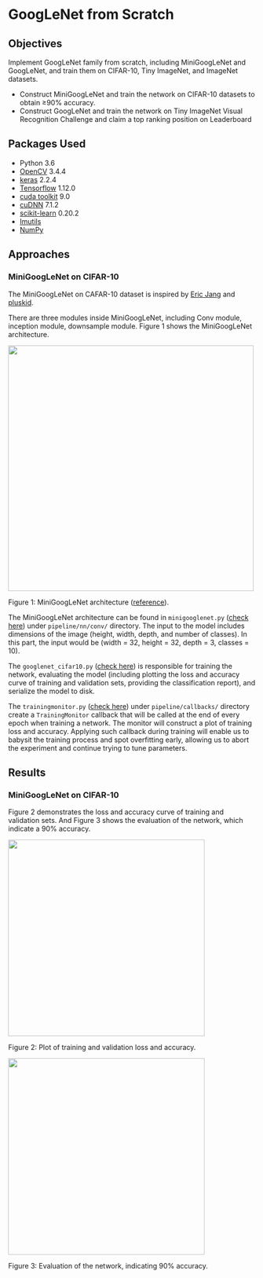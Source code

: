 # GoogLeNet from Scratch
## Objectives
Implement GoogLeNet family from scratch, including MiniGoogLeNet and GoogLeNet, and train them on CIFAR-10, Tiny ImageNet, and ImageNet datasets.
* Construct MiniGoogLeNet and train the network on CIFAR-10 datasets to obtain ≥90% accuracy.
* Construct GoogLeNet and train the network on Tiny ImageNet Visual Recognition Challenge and claim a top ranking position on Leaderboard

## Packages Used
* Python 3.6
* [OpenCV](https://docs.opencv.org/3.4.4/) 3.4.4
* [keras](https://keras.io/) 2.2.4
* [Tensorflow](https://www.tensorflow.org/install/) 1.12.0
* [cuda toolkit](https://developer.nvidia.com/cuda-toolkit) 9.0
* [cuDNN](https://developer.nvidia.com/cudnn) 7.1.2
* [scikit-learn](https://scikit-learn.org/stable/) 0.20.2
* [Imutils](https://github.com/jrosebr1/imutils)
* [NumPy](http://www.numpy.org/)

## Approaches
### MiniGoogLeNet on CIFAR-10
The MiniGoogLeNet on CAFAR-10 dataset is inspired by [Eric Jang](https://twitter.com/ericjang11) and [pluskid](https://twitter.com/pluskid).

There are three modules inside MiniGoogLeNet, including Conv module, inception module, downsample module. Figure 1 shows the MiniGoogLeNet architecture.

<img src="https://github.com/meng1994412/GoogLeNet_from_scratch/blob/master/output/minigooglenet_architecture.png" width="500">

Figure 1: MiniGoogLeNet architecture ([reference](https://arxiv.org/pdf/1611.03530.pdf)).

The MiniGoogLeNet architecture can be found in `minigooglenet.py` ([check here](https://github.com/meng1994412/GoogLeNet_from_scratch/blob/master/pipeline/nn/conv/minigooglenet.py)) under `pipeline/nn/conv/` directory. The input to the model includes dimensions of the image (height, width, depth, and number of classes). In this part, the input would be (width = 32, height = 32, depth = 3, classes = 10).

The `googlenet_cifar10.py` ([check here](https://github.com/meng1994412/GoogLeNet_from_scratch/blob/master/googlenet_cifar10.py)) is responsible for training the network, evaluating the model (including plotting the loss and accuracy curve of training and validation sets, providing the classification report), and serialize the model to disk.

The `trainingmonitor.py` ([check here](https://github.com/meng1994412/GoogLeNet_from_scratch/blob/master/pipeline/callbacks/trainingmonitor.py)) under `pipeline/callbacks/` directory create a `TrainingMonitor` callback that will be called at the end of every epoch when training a network. The monitor will construct a plot of training loss and accuracy. Applying such callback during training will enable us to babysit the training process and spot overfitting early, allowing us to abort the experiment and continue trying to tune parameters.

## Results
### MiniGoogLeNet on CIFAR-10
Figure 2 demonstrates the loss and accuracy curve of training and validation sets. And Figure 3 shows the evaluation of the network, which indicate a 90% accuracy.

<img src="https://github.com/meng1994412/GoogLeNet_from_scratch/blob/master/output/7879.png" width="400">

Figure 2: Plot of training and validation loss and accuracy.

<img src="https://github.com/meng1994412/GoogLeNet_from_scratch/blob/master/output/minigooglenet_evaluation.png" width="400">

Figure 3: Evaluation of the network, indicating 90% accuracy.

